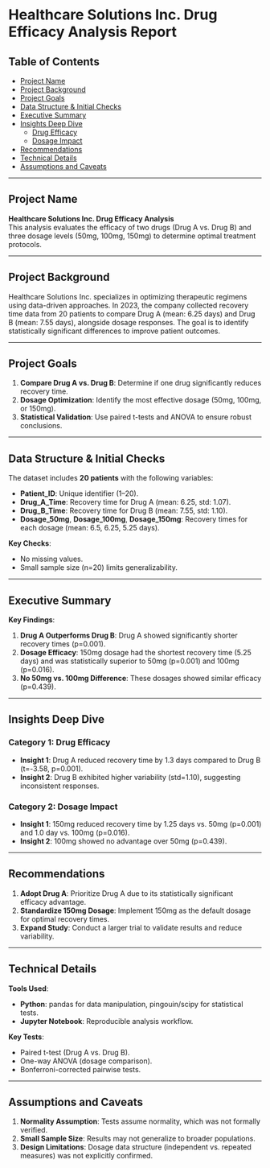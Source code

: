 # Healthcare Solutions Inc. Drug Efficacy Analysis Report

## Table of Contents  
- [Project Name](#project-name)  
- [Project Background](#project-background)  
- [Project Goals](#project-goals)  
- [Data Structure & Initial Checks](#data-structure--initial-checks)  
- [Executive Summary](#executive-summary)  
- [Insights Deep Dive](#insights-deep-dive)  
  - [Drug Efficacy](#category-1-drug-efficacy)  
  - [Dosage Impact](#category-2-dosage-impact)  
- [Recommendations](#recommendations)  
- [Technical Details](#technical-details)  
- [Assumptions and Caveats](#assumptions-and-caveats)  

---

## Project Name  
**Healthcare Solutions Inc. Drug Efficacy Analysis**  
This analysis evaluates the efficacy of two drugs (Drug A vs. Drug B) and three dosage levels (50mg, 100mg, 150mg) to determine optimal treatment protocols.

---

## Project Background  
Healthcare Solutions Inc. specializes in optimizing therapeutic regimens using data-driven approaches. In 2023, the company collected recovery time data from 20 patients to compare Drug A (mean: 6.25 days) and Drug B (mean: 7.55 days), alongside dosage responses. The goal is to identify statistically significant differences to improve patient outcomes.

---

## Project Goals  
1. **Compare Drug A vs. Drug B**: Determine if one drug significantly reduces recovery time.  
2. **Dosage Optimization**: Identify the most effective dosage (50mg, 100mg, or 150mg).  
3. **Statistical Validation**: Use paired t-tests and ANOVA to ensure robust conclusions.  

---

## Data Structure & Initial Checks  
The dataset includes **20 patients** with the following variables:  
- **Patient_ID**: Unique identifier (1–20).  
- **Drug_A_Time**: Recovery time for Drug A (mean: 6.25, std: 1.07).  
- **Drug_B_Time**: Recovery time for Drug B (mean: 7.55, std: 1.10).  
- **Dosage_50mg**, **Dosage_100mg**, **Dosage_150mg**: Recovery times for each dosage (mean: 6.5, 6.25, 5.25 days).  

**Key Checks**:  
- No missing values.  
- Small sample size (n=20) limits generalizability.  

---

## Executive Summary  
**Key Findings**:  
1. **Drug A Outperforms Drug B**: Drug A showed significantly shorter recovery times (p=0.001).  
2. **Dosage Efficacy**: 150mg dosage had the shortest recovery time (5.25 days) and was statistically superior to 50mg (p=0.001) and 100mg (p=0.016).  
3. **No 50mg vs. 100mg Difference**: These dosages showed similar efficacy (p=0.439).  



---

## Insights Deep Dive  

### Category 1: Drug Efficacy  
- **Insight 1**: Drug A reduced recovery time by 1.3 days compared to Drug B (t=-3.58, p=0.001).  
- **Insight 2**: Drug B exhibited higher variability (std=1.10), suggesting inconsistent responses.  

### Category 2: Dosage Impact  
- **Insight 1**: 150mg reduced recovery time by 1.25 days vs. 50mg (p=0.001) and 1.0 day vs. 100mg (p=0.016).  
- **Insight 2**: 100mg showed no advantage over 50mg (p=0.439).  



---

## Recommendations  
1. **Adopt Drug A**: Prioritize Drug A due to its statistically significant efficacy advantage.  
2. **Standardize 150mg Dosage**: Implement 150mg as the default dosage for optimal recovery times.  
3. **Expand Study**: Conduct a larger trial to validate results and reduce variability.  

---

## Technical Details  
**Tools Used**:  
- **Python**: pandas for data manipulation, pingouin/scipy for statistical tests.  
- **Jupyter Notebook**: Reproducible analysis workflow.  

**Key Tests**:  
- Paired t-test (Drug A vs. Drug B).  
- One-way ANOVA (dosage comparison).  
- Bonferroni-corrected pairwise tests.  

---

## Assumptions and Caveats  
1. **Normality Assumption**: Tests assume normality, which was not formally verified.  
2. **Small Sample Size**: Results may not generalize to broader populations.  
3. **Design Limitations**: Dosage data structure (independent vs. repeated measures) was not explicitly confirmed.  
